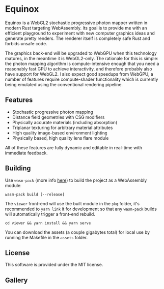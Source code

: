 # Equinox

Equinox is a WebGL2 stochastic progressive photon mapper written in modern Rust targeting WebAssembly. Its goal is to provide me with an efficient playground to experiment with new computer graphics ideas and generate pretty renders. The renderer itself is completely safe Rust and forbids unsafe code.

The graphics back-end will be upgraded to WebGPU when this technology matures, in the meantime it is WebGL2-only. The rationale for this is simple: the photon mapping algorithm is compute-intensive enough that you need a reasonably fast GPU to achieve interactivity, and therefore probably also have support for WebGL2. I also expect good speedups from WebGPU, a number of features require compute-shader functionality which is currently being emulated using the conventional rendering pipeline.

## Features

- Stochastic progressive photon mapping
- Distance field geometries with CSG modifiers
- Physically accurate materials (including absorption)
- Triplanar texturing for arbitrary material attributes
- High quality image-based environment lighting
- Physically based, high quality lens flare module

All of these features are fully dynamic and editable in real-time with immediate feedback.

## Building

Use `wasm-pack` (more info [here](https://github.com/rustwasm/wasm-pack)) to build the project as a WebAssembly module:

    wasm-pack build [--release]

The `viewer` front-end will use the built module in the `pkg` folder, it's recommended to `yarn link` it for development so that any `wasm-pack` builds will automatically trigger a front-end rebuild.

    cd viewer && yarn install && yarn serve

You can download the assets (a couple gigabytes total) for local use by running the Makefile in the `assets` folder.

## License

This software is provided under the MIT license.

## Gallery

